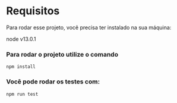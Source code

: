 # Requisitos

Para rodar esse projeto, você precisa ter instalado na sua máquina:

node v13.0.1

### Para rodar o projeto utilize o comando

`npm install`

### Você pode rodar os testes com:

`npm run test`
